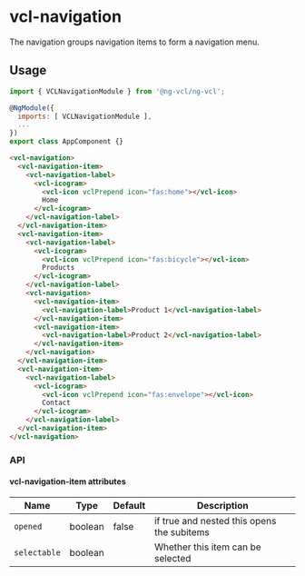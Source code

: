# vcl-navigation

The navigation groups navigation items to form a navigation menu.

## Usage

```js
import { VCLNavigationModule } from '@ng-vcl/ng-vcl';

@NgModule({
  imports: [ VCLNavigationModule ],
  ...
})
export class AppComponent {}
```

```html
<vcl-navigation>
  <vcl-navigation-item>
    <vcl-navigation-label>
      <vcl-icogram>
        <vcl-icon vclPrepend icon="fas:home"></vcl-icon>
        Home
      </vcl-icogram>
    </vcl-navigation-label>
  </vcl-navigation-item>
  <vcl-navigation-item>
    <vcl-navigation-label>
      <vcl-icogram>
        <vcl-icon vclPrepend icon="fas:bicycle"></vcl-icon>
        Products
      </vcl-icogram>
    </vcl-navigation-label>
    <vcl-navigation>
      <vcl-navigation-item>
        <vcl-navigation-label>Product 1</vcl-navigation-label>
      </vcl-navigation-item>
      <vcl-navigation-item>
        <vcl-navigation-label>Product 2</vcl-navigation-label>
      </vcl-navigation-item>
    </vcl-navigation>
  </vcl-navigation-item>
  <vcl-navigation-item>
    <vcl-navigation-label>
      <vcl-icogram>
        <vcl-icon vclPrepend icon="fas:envelope"></vcl-icon>
        Contact
      </vcl-icogram>
    </vcl-navigation-label>
  </vcl-navigation-item>
</vcl-navigation>
```

### API


#### vcl-navigation-item attributes

| Name                     | Type        | Default  | Description                                    |
| ------------------------ | ----------- | -------- |----------------------------------------------- |
| `opened`                 | boolean     | false    | if true and nested this opens the subitems     |
| `selectable`             | boolean     |          | Whether this item can be selected              |
